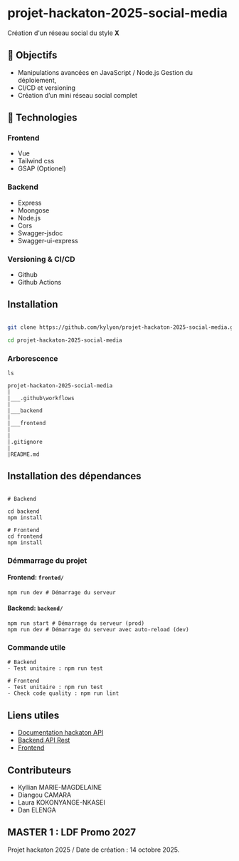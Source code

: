 # projet-hackaton-2025-social-media

Création d'un réseau social du style **X**


## 🎯 Objectifs
- Manipulations avancées en JavaScript / Node.js Gestion du déploiement, 
- CI/CD et versioning 
- Création d’un mini réseau social complet

## 🧰 Technologies
 
### Frontend
- Vue
- Tailwind css
- GSAP (Optionel)

### Backend
- Express
- Moongose 
- Node.js
- Cors
- Swagger-jsdoc
- Swagger-ui-express


### Versioning & CI/CD
- Github
- Github Actions

## Installation

```bash

git clone https://github.com/kylyon/projet-hackaton-2025-social-media.git

cd projet-hackaton-2025-social-media

```

### Arborescence

```shell
ls

projet-hackaton-2025-social-media
|
|___.github\workflows
|
|___backend
|           
|___frontend
|           
|
|.gitignore
|
|README.md

```

## Installation des dépendances

```shell

# Backend

cd backend 
npm install

# Frontend
cd frontend
npm install

```

### Démmarrage du projet

#### Frontend: `fronted/`

```shell
npm run dev # Démarrage du serveur
```

#### Backend: `backend/`

```shell
npm run start # Démarrage du serveur (prod)
npm run dev # Démarrage du serveur avec auto-reload (dev)
```

### Commande utile

```shell
# Backend
- Test unitaire : npm run test 

# Frontend
- Test unitaire : npm run test 
- Check code quality : npm run lint

```
## Liens utiles

- [Documentation hackaton API](https://hackaton-backend-api.vercel.app/api/)
- [Backend API Rest](https://hackaton-backend-api.vercel.app/)
- [Frontend](https://hackaton-frontend-jet.vercel.app/)

## Contributeurs

- Kyllian MARIE-MAGDELAINE
- Diangou CAMARA
- Laura KOKONYANGE-NKASEI
- Dan ELENGA

## MASTER 1 : LDF Promo 2027 

Projet hackaton 2025 / Date de création : 14 octobre 2025.

